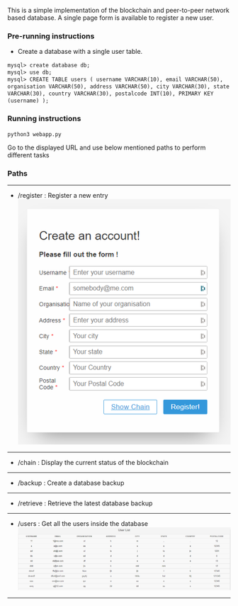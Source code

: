 This is a simple implementation of the blockchain and peer-to-peer network based database. A single page form is available to register a new user.

### Pre-running instructions

* Create a database with a single user table.

```
mysql> create database db;
mysql> use db;
mysql> CREATE TABLE users ( username VARCHAR(10), email VARCHAR(50), organisation VARCHAR(50), address VARCHAR(50), city VARCHAR(30), state VARCHAR(30), country VARCHAR(30), postalcode INT(10), PRIMARY KEY (username) );
```

### Running instructions

```
python3 webapp.py
```
Go to the displayed URL and use below mentioned paths to perform different tasks

### Paths
---
* /register : Register a new entry \
![Register](../images/register-page.png)
---
* /chain : Display the current status of the blockchain
---
* /backup : Create a database backup
---
* /retrieve : Retrieve the latest database backup
---
* /users : Get all the users inside the database \
![User List](../images/user-list.png)
---

